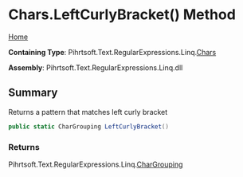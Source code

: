 # Chars\.LeftCurlyBracket\(\) Method

[Home](../../../../../../README.md)

**Containing Type**: Pihrtsoft\.Text\.RegularExpressions\.Linq\.[Chars](../README.md)

**Assembly**: Pihrtsoft\.Text\.RegularExpressions\.Linq\.dll

## Summary

Returns a pattern that matches left curly bracket

```csharp
public static CharGrouping LeftCurlyBracket()
```

### Returns

Pihrtsoft\.Text\.RegularExpressions\.Linq\.[CharGrouping](../../CharGrouping/README.md)

